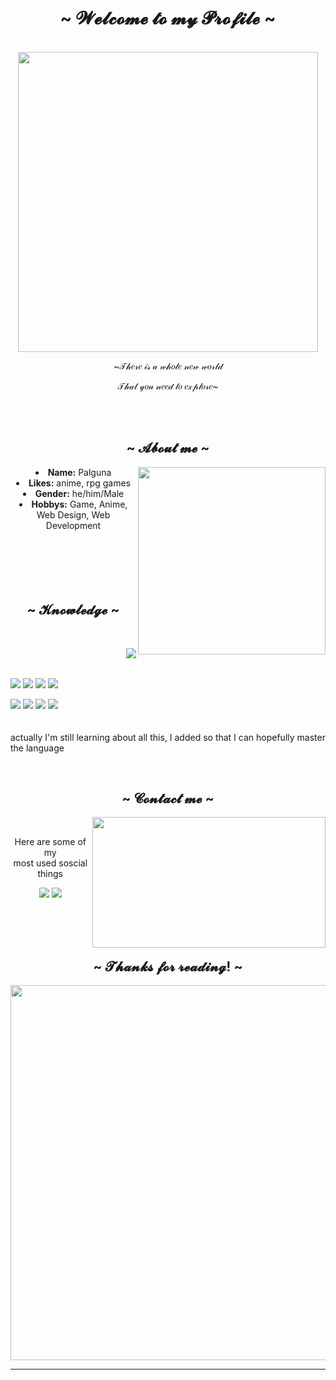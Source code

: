 <body>
  <center>
<h1 align="center">~  𝓦𝓮𝓵𝓬𝓸𝓶𝓮 𝓽𝓸 𝓶𝔂 𝓟𝓻𝓸𝓯𝓲𝓵𝓮  ~</h1>
<br>
    
<div align="center">
  <img src="https://media4.giphy.com/media/v1.Y2lkPTc5MGI3NjExOWZoeWdpOTc4NmF6Y3lqNmFzZmp6MDFiOG5rcHV2YTgxOGZ4YTNkNCZlcD12MV9pbnRlcm5hbF9naWZfYnlfaWQmY3Q9Zw/CYyzXsZ8ZfCoOSXnbV/giphy.gif" autoplay="on" width="480" height="480" frameBorder="0" class="giphy-embed"></img>
  <br>
  <p>~𝒯𝒽𝑒𝓇𝑒 𝒾𝓈 𝒶 𝓌𝒽𝑜𝓁𝑒 𝓃𝑒𝓌 𝓌𝑜𝓇𝓁𝒹</p>
  <p>𝒯𝒽𝒶𝓉 𝓎𝑜𝓊 𝓃𝑒𝑒𝒹 𝓉𝑜 𝑒𝓍𝓅𝓁𝑜𝓇𝑒~</p>
  <br>
  <br>
</div>
    <div align="center">
<!-- <img src="https://i.imgur.com/jx17oHT.gif"> -->
      </div>
<div>
<h2 align="center"> ~ 𝓐𝓫𝓸𝓾𝓽 𝓶𝓮 ~ </h2>
  <div align="center">
<!-- <img src="https://64.media.tumblr.com/e1f1c97123ae217eb731500e502e0083/tumblr_n9dxcikmIU1qc9zfzo7_r1_250.gif" align="right"> -->
<img src="https://media.tenor.com/2URJ2zpQOiYAAAAC/cid-kagenou-kage-no-jitsuryokusha.gif" align="right" width="300px" height="auto">
  </div>
<li>
 <b>Name:</b> Palguna 
</li>
<li>
<b>Likes:</b> anime, rpg games
</li>
<li>
<b>Gender:</b> he/him/Male 
</li>
<li>
<b>Hobbys:</b> Game, Anime, Web Design, Web Development
</li>
<br><br><br>
</div>
<div>
  <br>
  <br>
<h2 align="center">~  𝓚𝓷𝓸𝔀𝓵𝓮𝓭𝓰𝓮  ~</h2>
 <br>
<p>
  <div align="center">
<img src="https://i.pinimg.com/originals/8d/4b/77/8d4b77c44b7a68c0fd609411e2c0ec3c.gif" align="right">
  </div>
</div>
<div>
  <br>
  <br>
  <p align="left">
    <img src="https://img.shields.io/badge/html5%20-%23E34F26.svg?&style=for-the-badge&logo=html5&logoColor=white"/> <img src="https://img.shields.io/badge/css3%20-%231572B6.svg?&style=for-the-badge&logo=css3&logoColor=white"/> <img src="https://img.shields.io/badge/javascript%20-%23323330.svg?&style=for-the-badge&logo=javascript&logoColor=%23F7DF1E"/> <img src="https://img.shields.io/badge/Bootstrap-563D7C?style=for-the-badge&logo=bootstrap&logoColor=white"/> 
    <br>
  </p>

<p align="left">
 <img src="https://img.shields.io/badge/node.js%20-%2343853D.svg?&style=for-the-badge&logo=node.js&logoColor=white"/> <img src="https://img.shields.io/badge/-React-61DBFB?style=for-the-badge&labelColor=black&logo=react&logoColor=61DBFB"/> <img src="https://img.shields.io/badge/Visual_Studio-0078d7?style=for-the-badge&logo=visual%20studio&logoColor=white"/> <img src="https://img.shields.io/badge/laravel-%23FF2D20.svg?style=for-the-badge&logo=laravel&logoColor=white"/> <br><br>
<br>
  actually I'm still learning about all this, I added so that I can hopefully master the language
</p>
<br>
<h2 align="center"> ~ 𝓒𝓸𝓷𝓽𝓪𝓬𝓽 𝓶𝓮 ~ </h2>
  <div align="center">
<img src="https://i.imgur.com/KXx0cCx.gif" align="right" width="373.5px" height="208.5px">
  </div>
<br>
<p align="center">Here are some of my <br> most used soscial things </p>
<p align="center"><a href="https://www.instagram.com/palguna._28/" target="_blank"><img src="https://img.shields.io/badge/Instagram-%23E4405F.svg?style=for-the-badge&logo=Instagram&logoColor=white"/></a> <a href="https://discord.com/channels/me" target="_blank"><img src="https://img.shields.io/badge/Nana%20-%237289DA.svg?&style=for-the-badge&logo=discord&logoColor=white"/></a></p>
</div>
<br>
<br>
<br>
<div>
<h2 align="center"> ~ 𝓣𝓱𝓪𝓷𝓴𝓼 𝓯𝓸𝓻 𝓻𝓮𝓪𝓭𝓲𝓷𝓰! ~ </h2>
<div align="center">
<img src="https://imgur.com/mqc5eKX.gif" width="600px" height="auto">
</div>
<hr>
</div>
</div>
    </center>
</body>
